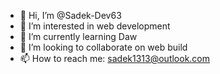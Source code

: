 - 👋 Hi, I’m @Sadek-Dev63
- 👀 I’m interested in web development
- 🌱 I’m currently learning Daw
- 💞️ I’m looking to collaborate on web build
- 📫 How to reach me: sadek1313@outlook.com


<!---
Sadek-Dev63/Sadek-Dev63 is a ✨ special ✨ repository because its `README.md` (this file) appears on your GitHub profile.
You can click the Preview link to take a look at your changes.
--->
